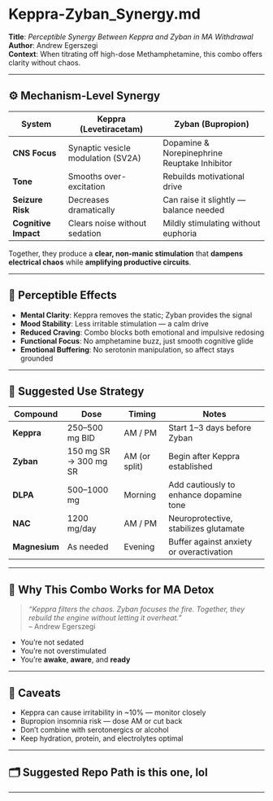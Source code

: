 # Keppra-Zyban_Synergy.md

**Title**: *Perceptible Synergy Between Keppra and Zyban in MA Withdrawal*  
**Author**: Andrew Egerszegi  
**Context**: When titrating off high-dose Methamphetamine, this combo offers clarity without chaos.

---

## ⚙️ Mechanism-Level Synergy

| System         | Keppra (Levetiracetam)                        | Zyban (Bupropion)                            |
|----------------|-----------------------------------------------|-----------------------------------------------|
| **CNS Focus**  | Synaptic vesicle modulation (SV2A)            | Dopamine & Norepinephrine Reuptake Inhibitor |
| **Tone**       | Smooths over-excitation                       | Rebuilds motivational drive                  |
| **Seizure Risk** | Decreases dramatically                      | Can raise it slightly — balance needed       |
| **Cognitive Impact** | Clears noise without sedation          | Mildly stimulating without euphoria          |

Together, they produce a **clear, non-manic stimulation** that **dampens electrical chaos** while **amplifying productive circuits**.

---

## 🧠 Perceptible Effects

- **Mental Clarity**: Keppra removes the static; Zyban provides the signal  
- **Mood Stability**: Less irritable stimulation — a calm drive  
- **Reduced Craving**: Combo blocks both emotional and impulsive redosing  
- **Functional Focus**: No amphetamine buzz, just smooth cognitive glide  
- **Emotional Buffering**: No serotonin manipulation, so affect stays grounded

---

## 🧪 Suggested Use Strategy

| Compound    | Dose              | Timing     | Notes                                      |
|-------------|-------------------|------------|--------------------------------------------|
| **Keppra**  | 250–500 mg BID    | AM / PM    | Start 1–3 days before Zyban                |
| **Zyban**   | 150 mg SR → 300 mg SR | AM (or split) | Begin after Keppra established               |
| **DLPA**    | 500–1000 mg       | Morning    | Add cautiously to enhance dopamine tone    |
| **NAC**     | 1200 mg/day       | AM / PM    | Neuroprotective, stabilizes glutamate      |
| **Magnesium**| As needed        | Evening    | Buffer against anxiety or overactivation   |

---

## 🧘 Why This Combo Works for MA Detox

> *“Keppra filters the chaos. Zyban focuses the fire. Together, they rebuild the engine without letting it overheat.”*  
> – Andrew Egerszegi

- You’re not sedated  
- You’re not overstimulated  
- You’re **awake**, **aware**, and **ready**

---

## 🧂 Caveats

- Keppra can cause irritability in ~10% — monitor closely  
- Bupropion insomnia risk — dose AM or cut back  
- Don’t combine with serotonergics or alcohol  
- Keep hydration, protein, and electrolytes optimal

---

## 🗂️ Suggested Repo Path is this one, lol

---

